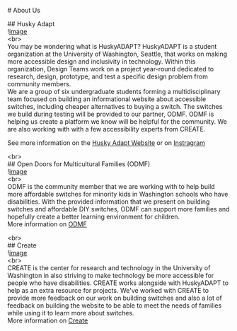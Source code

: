 \# About Us

\#\# Husky Adapt   
\![image](https://github.com/user-attachments/assets/f0d38845-0445-4c32-91b4-ea80b21d4a2a)  
\<br\>  
You may be wondering what is HuskyADAPT? HuskyADAPT is a student organization at the University of Washington, Seattle, that works on making more accessible design and inclusivity in technology. Within this organization, Design Teams work on a project year-round dedicated to research, design, prototype, and test a specific design problem from community members.  
We are a group of six undergraduate students forming a multidisciplinary team focused on building an informational website about accessible switches, including cheaper alternatives to buying a switch. The switches we build during testing will be provided to our partner, ODMF. ODMF is helping us create a platform we know will be helpful for the community. We are also working with with a few accessibility experts from CREATE.

See more information on the [Husky Adapt Website](https://www.huskyadapt.me.uw.edu/) or on [Instragram](https://www.instagram.com/huskyadapt/)

\<br\>  
\#\# Open Doors for Multicultural Families (ODMF)   
\![image](https://github.com/user-attachments/assets/0b9b5883-9ec9-49fa-98b5-fc20489b3e76)  
\<br\>  
ODMF is the community member that we are working with to help build more affordable switches for minority kids in Washington schools who have disabilities. With the provided information that we present on building switches and affordable DIY switches, ODMF can support more families and hopefully create a better learning environment for children.  
More information on [ODMF](https://opendoorswa.org/)

\<br\>  
\#\# Create   
\![image](https://github.com/user-attachments/assets/3dbe7e55-f1f6-4bad-86d6-44825133e454)  
\<br\>  
CREATE is the center for research and technology in the University of Washington in also striving to make technology be more accessible for people who have disabilities. CREATE works alongside with HuskyADAPT to help as an extra resource for projects. We've worked with CREATE to provide more feedback on our work on building switches and also a lot of feedback on building the website to be able to meet the needs of families while using it to learn more about switches.   
More information on [Create](https://create.uw.edu/)  
